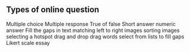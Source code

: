 ## Types of online question

Multiple choice
Multiple response
True of false
Short answer
numeric answer
Fill the gaps in text
matching left to right images
sorting images
selecting a hotspot
drag and drop
drag words
select from lists to fill gaps
Likert scale
essay

